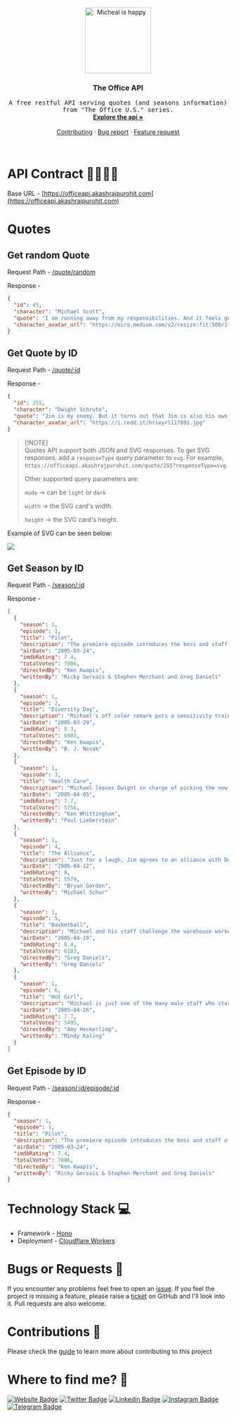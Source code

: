 <!-- PROJECT LOGO -->
<br />
<p align="center">
  <a href="https://github.com/AkashRajpurohit/the-office-api">
    <img src="https://media.tenor.com/sZ8zYU7hT1wAAAAM/dance-party.gif" alt="Micheal is happy" width="150" height="150">
  </a>

  <h3 align="center">The Office API</h3>

  <p align="center">
    <samp>A free restful API serving quotes (and seasons information) from "The Office U.S." series.</samp>
    <br />
    <a href="https://akashrajpurohit.github.io/the-office-api/"><strong>Explore the api »</strong></a>
    <br />
    <br />
    <a href="/CONTRIBUTING.md">Contributing</a>
    ·
    <a href="https://github.com/AkashRajpurohit/the-office-quotes-api/issues/new?template=bug_report.yml">Bug report</a>
    ·
    <a href="https://github.com/AkashRajpurohit/the-office-quotes-api/issues/new?template=feature_request.yml">Feature request</a>
  </p>
</p>

<br/>

# API Contract 🫱🏻‍🫲🏼

Base URL - [https://officeapi.akashrajpurohit.com](https://officeapi.akashrajpurohit.com)

# Quotes

## Get random Quote

Request Path - [/quote/random](https://officeapi.akashrajpurohit.com/quote/random)

Response -

```json
{
  "id": 45,
  "character": "Michael Scott",
  "quote": "I am running away from my responsibilities. And it feels good.",
  "character_avatar_url": "https://miro.medium.com/v2/resize:fit:500/1*xDIevNE7HEMiJQVTYg0qDQ.png"
}
```

## Get Quote by ID

Request Path - [/quote/:id](https://officeapi.akashrajpurohit.com/quote/255)

Response -

```json
{
  "id": 255,
  "character": "Dwight Schrute",
  "quote": "Jim is my enemy. But it turns out that Jim is also his own worst enemy. And the enemy of my enemy is my friend. So, Jim is actually my friend. But because he is his own worst enemy, the enemy of my friend is my enemy so, actually, Jim is my enemy.",
  "character_avatar_url": "https://i.redd.it/hrieyrl117891.jpg"
}
```

> [!NOTE]\
> Quotes API support both JSON and SVG responses. To get SVG responses, add a `responseType` query parameter to `svg`.
> For example, `https://officeapi.akashrajpurohit.com/quote/255?responseType=svg`.
>
> Other supported query parameters are:
> 
> `mode` -> can be `light` or `dark`
> 
> `width` -> the SVG card's width.
> 
> `height` -> the SVG card's height.

Example of SVG can be seen below:

![](https://officeapi.akashrajpurohit.com/quote/235?responseType=svg)


## Get Season by ID

Request Path - [/season/:id](https://officeapi.akashrajpurohit.com/season/1)

Response -

```json
[
  {
    "season": 1,
    "episode": 1,
    "title": "Pilot",
    "description": "The premiere episode introduces the boss and staff of the Dunder-Mifflin Paper Company in Scranton, Pennsylvania in a documentary about the workplace.",
    "airDate": "2005-03-24",
    "imdbRating": 7.4,
    "totalVotes": 7006,
    "directedBy": "Ken Kwapis",
    "writtenBy": "Ricky Gervais & Stephen Merchant and Greg Daniels"
  },
  {
    "season": 1,
    "episode": 2,
    "title": "Diversity Day",
    "description": "Michael's off color remark puts a sensitivity trainer in the office for a presentation, which prompts Michael to create his own.",
    "airDate": "2005-03-29",
    "imdbRating": 8.3,
    "totalVotes": 6902,
    "directedBy": "Ken Kwapis",
    "writtenBy": "B. J. Novak"
  },
  {
    "season": 1,
    "episode": 3,
    "title": "Health Care",
    "description": "Michael leaves Dwight in charge of picking the new healthcare plan for the staff, with disastrous results ahead.",
    "airDate": "2005-04-05",
    "imdbRating": 7.7,
    "totalVotes": 5756,
    "directedBy": "Ken Whittingham",
    "writtenBy": "Paul Lieberstein"
  },
  {
    "season": 1,
    "episode": 4,
    "title": "The Alliance",
    "description": "Just for a laugh, Jim agrees to an alliance with Dwight regarding the downsizing rumors.",
    "airDate": "2005-04-12",
    "imdbRating": 8,
    "totalVotes": 5579,
    "directedBy": "Bryan Gordon",
    "writtenBy": "Michael Schur"
  },
  {
    "season": 1,
    "episode": 5,
    "title": "Basketball",
    "description": "Michael and his staff challenge the warehouse workers to a basketball game with a bet looming over both parties.",
    "airDate": "2005-04-19",
    "imdbRating": 8.4,
    "totalVotes": 6183,
    "directedBy": "Greg Daniels",
    "writtenBy": "Greg Daniels"
  },
  {
    "season": 1,
    "episode": 6,
    "title": "Hot Girl",
    "description": "Michael is just one of the many male staff who start vying for the attention of an attractive saleswoman in the office.",
    "airDate": "2005-04-26",
    "imdbRating": 7.7,
    "totalVotes": 5495,
    "directedBy": "Amy Heckerling",
    "writtenBy": "Mindy Kaling"
  }
]
```

## Get Episode by ID

Request Path - [/season/:id/episode/:id](https://officeapi.akashrajpurohit.com/season/1/episode/1)

Response -

```json
{
  "season": 1,
  "episode": 1,
  "title": "Pilot",
  "description": "The premiere episode introduces the boss and staff of the Dunder-Mifflin Paper Company in Scranton, Pennsylvania in a documentary about the workplace.",
  "airDate": "2005-03-24",
  "imdbRating": 7.4,
  "totalVotes": 7006,
  "directedBy": "Ken Kwapis",
  "writtenBy": "Ricky Gervais & Stephen Merchant and Greg Daniels"
}
```

# Technology Stack 💻

- Framework - [Hono](https://honojs.dev/)
- Deployment - [Cloudflare Workers](https://workers.cloudflare.com/)

# Bugs or Requests 🐛

If you encounter any problems feel free to open an [issue](https://github.com/AkashRajpurohit/the-office-quotes-api/issues/new?template=bug_report.yml). If you feel the project is missing a feature, please raise a [ticket](https://github.com/AkashRajpurohit/the-office-quotes-api/issues/new?template=feature_request.yml) on GitHub and I'll look into it. Pull requests are also welcome.

# Contributions 🤝

Please check the [guide](/CONTRIBUTING.md) to learn more about contributing to this project

# Where to find me? 👀

[![Website Badge](https://img.shields.io/badge/-akashrajpurohit.com-3b5998?logo=google-chrome&logoColor=white)](https://akashrajpurohit.com/?ref=office-api)
[![Twitter Badge](https://img.shields.io/badge/-@akashwhocodes-00acee?logo=Twitter&logoColor=white)](https://twitter.com/AkashWhoCodes)
[![Linkedin Badge](https://img.shields.io/badge/-@AkashRajpurohit-0e76a8?logo=Linkedin&logoColor=white)](https://linkedin.com/in/AkashRajpurohit)
[![Instagram Badge](https://img.shields.io/badge/-@akashwho.codes-e4405f?logo=Instagram&logoColor=white)](https://instagram.com/akashwho.codes/)
[![Telegram Badge](https://img.shields.io/badge/-@AkashRajpurohit-0088cc?logo=Telegram&logoColor=white)](https://t.me/AkashRajpurohit)
